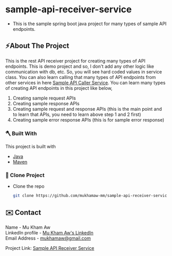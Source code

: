 # sample-api-receiver-service
<!-- PROJECT SHIELDS -->

* This is the sample spring boot java project for many types of sample API endpoints.


<a name="about-the-project"></a>
## ⚡️About The Project
This is the rest API receiver project for creating many types of API endpoints.
This is demo project and so, I don't add any other logic like communication with db, etc. So, you will see hard coded values in service class.
You can also learn calling that many types of API endpoints from other services in here [Sample API Caller Service](https://github.com/mukhamaw-mm/sample-api-caller-service).
You can learn many types of creating API endpoints in this project like below,
1. Creating sample request APIs
2. Creating sample response APIs
3. Creating sample request and response APIs (this is the main point and to learn that APIs, you need to learn above step 1 and 2 first)
4. Creating sample error response APIs (this is for sample error response)

<a name="built-with"></a>
### 🪓 Built With
This project is built with
* [Java](https://www.oracle.com/au/java/technologies/javase/javase-jdk8-downloads.html)
* [Maven](https://maven.apache.org/download.cgi)



<a name="clone-project"></a>
### 🥡 Clone Project
* Clone the repo
   ```sh
   git clone https://github.com/mukhamaw-mm/sample-api-receiver-service.git


<a name="contact"></a>
## ✉️ Contact
Name - Mu Kham Aw <br> LinkedIn profile -  [Mu Kham Aw's LinkedIn](https://www.linkedin.com/in/mu-kham-aw-b12860196/)  <br> Email Address - mukhamaw@gmail.com

Project Link: [Sample API Receiver Service](https://github.com/mukhamaw-mm/sample-api-receiver-service)
